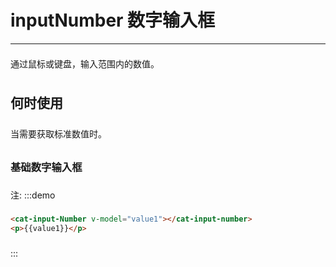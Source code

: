# inputNumber 数字输入框

----

通过鼠标或键盘，输入范围内的数值。

## 何时使用

当需要获取标准数值时。

### 基础数字输入框
注:
:::demo
```html
<cat-input-Number v-model="value1"></cat-input-number>
<p>{{value1}}</p>
```
:::


<script>
export default {
  data () {
    return {
      value1: 0
    }
  }
}
</script>

<style lang="scss" scoped>
  .cat-input-number {
    width: 200px!important;
  }

  p {
    line-height: 35px;
  }
</style>
